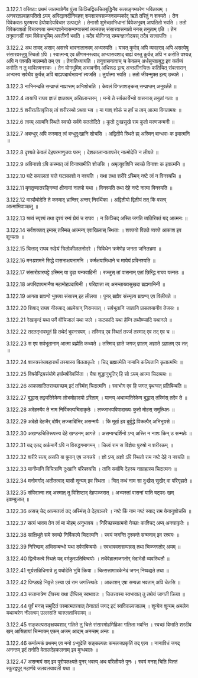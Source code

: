 3.122.1
वसिष्ठः:
प्रथमं जातमात्रेणैव पुंसा किञ्चिद्विकचितबुद्धिनैव सत्सङ्गमपरेण भवितव्यम् ।
	अनवरतप्रवाहापतितो ऽयम् अविद्यानदीनिवहश् शमशास्त्रसज्जनसम्पर्काद् ऋते तरितुं न शक्यते ।
	तेन विवेकवतः पुरुषस्य हेयोपादेयविचार उत्पद्यते ।
	तेनासौ शुभेच्छाभिधानां विवेकभुवम् आपतितो भवति ।
	ततो विवेकवशतो विचारणया सम्यग्ज्ञानेनासम्यग्वासनां त्यजतस् संसारवासनातो मनस् तनुताम् एति ।
	तेन तनुमानसीं नाम विवेकभूमिम् अवतीर्णो भवति ।
	यदैव योगिनस् सम्यग्ज्ञानोदयस् तदैव सत्त्वापत्तिः । 


3.122.2
अथ तावद् असाव् असत्त्वे भावनातानवम् अभ्यस्यति ।
	यावत् कुर्वन्न् अपि व्यवहरन्न् अपि असत्येषु संसारवस्तुषु स्थितो ऽपि ।
	स्वात्मन्य् एव क्षीणमनस्त्वाद् अभ्यासवशाद् बाह्यं वस्तु कुर्वन्न् अपि न करोति पश्यन्न् अपि न पश्यति नालम्बते तम् एव ।
	तेनातिध्यायति ।
	तनुवासनत्वाच् च केवलम् अर्धसुप्तप्रबुद्ध इव कर्तव्यं करोति न तु भावितमनस्कः ।
	तेन योगभूमिम् अभावनीम् अधिरूढ इत्य् अन्तर्लीनचित्तः कतिचित् संवत्सरान् अभ्यस्य सर्वथैव कुर्वन्न् अपि बाह्यपदार्थभावनां त्यजति ।
	तुर्यात्मा भवति ।
	ततो जीवन्मुक्त इत्य् उच्यते ।


3.122.3
नाभिनन्दति सम्प्राप्तं नाप्राप्तम् अभिशोचति ।
केवलं विगताशङ्कस् सम्प्राप्तम् अनुवर्तते ॥


3.122.4
त्वयापि राघव ज्ञातं ज्ञातव्यम् अखिलान्तरम् ।
मन्ये ते सर्वकार्येभ्यो वासनास् तनुतां गताः ॥


3.122.5
शरीरातीतवृत्तिस् त्वं शरीरस्थो ऽथवा भव ।
मा गाश् शोकं च हर्षं च त्वम् आत्मा विगतामयः ॥


3.122.6
त्वय्य् आत्मनि स्थिते स्वच्छे सर्वगे सततोदिते ।
कुतो दुःखसुखे राम कुतो मरणजन्मनी ॥


3.122.7
अबन्धुर् अपि कस्मात् त्वं बन्धुदुःखानि शोचसि ।
अद्वितीये स्थिते ह्य् अस्मिन् बान्धवाः क इवात्मनि ॥


3.122.8
दृश्यते केवलं देहपरमाणुचयः परम् ।
देशकालान्यतापत्तेर् नात्मोदेति न लीयते ॥


3.122.9
अविनाशो ऽपि कस्मात् त्वं विनश्यामीति शोचसि ।
अमृत्युवशिनि स्वच्छे विनाशः क इवात्मनि ॥


3.122.10
घटे कपालतां याते घटाकाशो न नश्यति ।
यथा तथा शरीरे ऽस्मिन् नष्टे त्वं न विनश्यसि ॥


3.122.11
मृगतृष्णातरङ्गिण्यां क्षीणायां नातपो यथा ।
विनश्यति तथा देहे नष्टे नात्मा विनश्यति ॥


3.122.12
वाञ्छैवोदेति ते कस्माद् भ्रान्तिर् अन्तर् निरर्थिका ।
अद्वितीयो द्वितीयं तत् किं वस्त्व् आत्माभिवाञ्छतु ॥


3.122.13
श्रव्यं स्पृश्यं तथा दृश्यं रम्यं घ्रेयं च राघव ।
न किञ्चिद् अस्ति जगति व्यतिरिक्तं यद् आत्मनः ॥


3.122.14
सर्वशक्ताव् इमास् तस्मिन्न् आत्मन्य् एवाखिलास् स्थिताः ।
शक्तयो वितते व्यक्ते आकाश इव शून्यताः ॥


3.122.15
चित्ताद् राघव रूढेयं त्रिलोकीललनोदरे ।
त्रिविधेन क्रमेणेह जनता जनितभ्रमा ॥


3.122.16
मनःप्रशमने सिद्धे वासनाक्षयनामनि ।
कर्मक्षयाभिधाने च मायेयं प्रविनश्यति ॥


3.122.17
संसारोग्रारघट्टे ऽस्मिन् या दृढा यन्त्रवाहिनी ।
रज्जुस् तां वासनाम् एतां छिन्द्धि राघव यत्नतः ॥


3.122.18
अपरिज्ञायमानैषा महामोहप्रदायिनी ।
परिज्ञाता त्व् अनन्ताख्यसुखदा ब्रह्मगामिनी ॥


3.122.19
आगता ब्रह्मणो भुक्त्वा संसारम् इह लीलया ।
पुनर् ब्रह्मैव संस्मृत्य ब्रह्मण्य् एव विलीयते ॥


3.122.20
शिवाद् राघव नीरूपाद् अप्रमेयान् निरामयात् ।
सर्वभूतानि जातानि प्राकाश्यानीव तेजसः ॥


3.122.21
रेखावृन्दं यथा पर्णे वीचिजालं यथा जले ।
कटकादि यथा हेम्नि तथौष्ण्यादि यथानले ॥


3.122.22
तदतद्भावभूतं हि तथेदं भुवनत्रयम् ।
तस्मिन्न् एव स्थितं तज्जं तस्माद् एव तद् एव च ॥


3.122.23
स एष सर्वभूतानाम् आत्मा ब्रह्मेति कथ्यते ।
तस्मिञ् ज्ञाते जगज् ज्ञातम् अज्ञाते ऽज्ञातम् एव तत् ॥


3.122.24
शास्त्रसंव्यवहारार्थं तस्यास्य वितताकृतेः ।
चिद् ब्रह्मात्मेति नामानि कल्पितानि कृतात्मभिः ॥


3.122.25
विषयेन्द्रियसंयोगे हर्षामर्षविवर्जिता ।
यैषा शुद्धानुभूतिर् हि सो ऽयम् आत्मा चिदव्ययः ॥


3.122.26
आकाशातितराच्छाच्छम् इदं तस्मिंश् चिदात्मनि ।
स्वाभोग एव हि जगत् पृथग्वत् प्रतिबिम्बति ॥


3.122.27
बुद्धास् तद्व्यतिरेकेण लोभमोहादयो ऽरिताम् ।
यान्त्य् अथाव्यतिरेकेण बुद्धास् तस्मिंस् तदैव ते ॥


3.122.28
अदेहस्यैव ते नाम निर्विकल्पचिदाकृतेः ।
लज्जाभयविषादाख्यः कुतो मोहस् समुत्थितः ॥


3.122.29
अदेहो देहजैर् दोषैर् लज्जादिभिर् असन्मयैः ।
किं मूर्ख इव दुर्बुद्धे विकल्पैर् अभिभूयसे ॥


3.122.30
अखण्डचितिरूपस्य देहे खण्डनम् आगते ।
असम्यग्दर्शिनो ऽप्य् अस्ति न नाशः किम् उ सन्मतेः ॥


3.122.31
यद् एतद् अर्कमार्गे ऽपि न विरुद्धगमागमम् ।
चित्त्वं राम स विज्ञेयः पुरुषो न शरीरकम् ॥


3.122.32
शरीरे सत्य् असति वा पुमान् एष जगत्त्रये ।
ज्ञो ऽप्य् अज्ञो ऽपि स्थितो राम नष्टे देहे न नश्यति ॥


3.122.33
यानीमानि विचित्राणि दुःखानि परिपश्यसि ।
तानि सर्वाणि देहस्य नाग्राह्यस्य चिदात्मनः ॥


3.122.34
मनोमर्गाद् अतीतत्वाद् यासौ शून्यम् इव स्थिता ।
चित् कथं नाम सा दुःखैस् सुखैर् वा परिगृह्यते ॥


3.122.35
संविदात्मा तद् अस्मात् तु विशिष्टाद् देहपञ्जरात् ।
अभ्यस्तां वासनां याति षट्पदः खम् इवाम्बुजात् ॥


3.122.36
असच् चेद् आत्मतत्त्वं तद् अस्मिंस् ते देहपञ्जरे ।
नष्टे किं नाम नष्टं स्याद् राम येनानुशोचसि ॥


3.122.37
सत्यं भावय तेन त्वं मा मोहम् अनुभावय ।
निरिच्छस्यात्मनो नेच्छाः काश्चिद् अप्य् अनघाकृतेः ॥


3.122.38
साक्षिभूते समे स्वच्छे निर्विकल्पे चिदात्मनि ।
स्वयं जगन्ति दृश्यन्ते सन्मणाव् इव रश्मयः ॥


3.122.39
निरिच्छम् अभिसम्बन्धो यथा दर्पणबिम्बयोः ।
स्वभाववशसम्पन्नस् तथा चिज्जगतोर् अयम् ॥


3.122.40
द्वित्वैकत्वे स्थिते यद् वर्मकुरप्रतिबिम्बयोः ।
तथैवेहात्मजगतोर् भेदाभेदौ व्यवस्थितौ ॥


3.122.41
सूर्यसन्निधिमात्रे तु यथोदेति भुवि क्रिया ।
चित्सत्तामात्रकेनेदं जगन् निष्पद्यते तथा ॥


3.122.42
पिण्डग्रहे निवृत्ते ऽस्या एवं राम जगत्स्थितेः ।
आकाशम् एषा सम्पन्ना भवताम् अपि चेतसि ॥


3.122.43
सत्तामात्रेण दीपस्य यथा दीप्तिस् स्वभावतः ।
चित्तत्त्वस्य स्वभावात् तु तथेयं जागती क्रिया ॥


3.122.44
पूर्वं मनस् समुदितं परमात्मतत्त्वात् तेनाततं जगद् इदं स्वविकल्पजालम् ।
शून्येन शून्यम् अमलेन यथाम्बरेण नीलत्वम् उल्लसति चारुलताभिरामम् ॥


3.122.45
सङ्कल्पसङ्क्षयवशाद् गलिते तु चित्ते संसारमोहमिहिका गलिता भवन्ति ।
स्वच्छं विभाति शरदीव खम् आश्रितायां चिन्मात्रम् एकम् अजम् आद्यम् अनन्तम् अन्तः ॥


3.122.46
कर्मात्मकं प्रथमम् एव मनो ऽभ्युदेति सङ्कल्पतः कमलजप्रकृतिं तद् एत्य ।
नानाविधं जगद् अनन्तम् इदं तनोति वेतालदेहकलनाम् इव मुग्धबालः ॥


3.122.47
असन्मयं सद् इव पुरोपलक्ष्यते पुनर् भवत्य् अथ परिलीयते पुनः ।
स्वयं मनश् चिति विततं स्फुरद्वपुर् महार्णवे जलवलयावली यथा ॥

